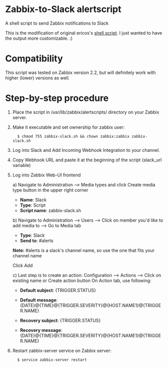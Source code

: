 Zabbix-to-Slack alertscript
===========================
A shell script to send Zabbix notifications to Slack

This is the modification of original ericos's [shell script](https://github.com/ericoc/zabbix-slack-alertscript/raw/master/slack.sh). I just wanted to have the output more customizable. :)

Compatibility
=============
This script was tested on Zabbix version 2.2, but will definitely work with higher (lower) versions as well.

Step-by-step procedure
======================
1. Place the script in /usr/lib/zabbix/alertscripts/ directory on your Zabbix server.
2. Make it executable and set ownership for zabbix user: 

         $ chmod 755 zabbix-slack.sh && chown zabbix:zabbix zabbix-slack.sh
         
3. Log into Slack and Add Incoming Webhook Integration to your channel.
4. Copy Webhook URL and paste it at the beginning of the script (slack_url variable)
5. Log into Zabbix Web-UI frontend
   
   a) Navigate to Administration --> Media types and click Create media type button in the upper right corner
   
    * **Name**: Slack
    * **Type**: Script
    * **Script name**: zabbix-slack.sh
  
   b) Navigate to Administration --> Users --> Click on member you'd like to add media to --> Go to Media tab

    * **Type**: Slack
    * **Send to**: #alerts      
    
    **Note:** #alerts is a slack's channel name, so use the one that fits your channel name
    
    Click Add
    
   c) Last step is to create an action: Configuration --> Actions --> Click on existing name or Create action button
      On Action tab, use following:
    
    * **Default subject**: {TRIGGER.STATUS}
    * **Default message**: {DATE}@{TIME}@{TRIGGER.SEVERITY}@{HOST.NAME1}@{TRIGGER.NAME}
    
    * **Recovery subject**: {TRIGGER.STATUS}
    * **Recovery message**: {DATE}@{TIME}@{TRIGGER.SEVERITY}@{HOST.NAME1}@{TRIGGER.NAME}

6. Restart zabbix-server service on Zabbix server: 

         $ service zabbix-server restart


    
